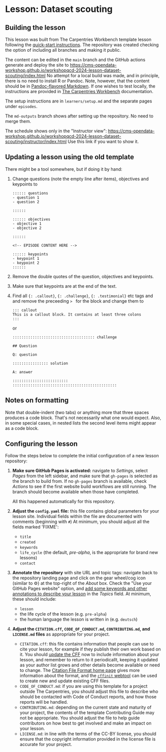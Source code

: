 # Lesson: Dataset scouting

## Building the lesson

This lesson was built from The Carpentries Workbench template lesson following the [quick-start instructions](https://carpentries.github.io/sandpaper-docs/introduction.html#super-quickstart-copy-a-template-from-github). The repository was created checking the option of including all branches and making it public. 

The content can be edited in the `main` branch and the GitHub actions generate and deploy the site to https://cms-opendata-workshop.github.io/workshopqcd-2024-lesson-dataset-scouting/index.html
No attempt for a local build was made, and in principle, there is no need to install R or Pandoc. Note, however, that the content should be in [Pandoc-flavored Markdown](https://pandoc.org/MANUAL.html). If one wishes to test locally, the instructions are provided in [The Carpentries Workbench][workbench] documentation.

The setup instructions are in `learners/setup.md` and the separate pages under `episodes`.

The `md-outputs` branch shows after setting up the repository. No need to merge them.

The schedule shows only in the "Instructor view": https://cms-opendata-workshop.github.io/workshopqcd-2024-lesson-dataset-scouting/instructor/index.html 
Use this link if you want to show it.

## Updating a lesson using the old template

There might be a tool somewhere, but if doing it by hand:

1. Change questions (note the empty line after items), objectives and keypoints to
   ```
   :::::: questions
   - question 1
   - question 2

   ::::::

   :::::: objectives
   - objective 1
   - objective 2

   ::::::

   <!-- EPISODE CONTENT HERE -->

   :::::: keypoints
   - keypoint 1
   - keypoint 2
   ::::::
   ```
2. Remove the double quotes of the question, objectives and keypoints.
3. Make sure that keypoints are at the end of the text.
4. Find all `{: .callout}`, `{: .challenge}`, `{: .testimonial}` etc tags and and remove the preceeding `> ` for the block and change them to

   ```
   ::: callout
   This is a callout block. It contains at least three colons
   :::
   ```
   or

   ```
   ::::::::::::::::::::::::::::::::::::: challenge

   ## Question

   Q: question

   :::::::::::::::: solution

   A: answer

   :::::::::::::::::::::::::
   :::::::::::::::::::::::::::::::::::::::::::::::
   ```

## Notes on formatting

Note that double-indent (two tabs) or anything more that three spaces produces a code block. That's not necessarily what one would expect.
Also, in some special cases, in nested lists the second level items might appear as a code block.



## Configuring the lesson

Follow the steps below to
complete the initial configuration of a new lesson repository:

1. **Make sure GitHub Pages is activated:**
   navigate to _Settings_,
   select _Pages_ from the left sidebar,
   and make sure that `gh-pages` is selected as the branch to build from.
   If no `gh-pages` branch is available, check _Actions_ to see if the first
   website build workflows are still running.
   The branch should become available when those have completed.

   All this happened automatically for this repository. 
1. **Adjust the `config.yaml` file:**
   this file contains global parameters for your lesson site.
   Individual fields within the file are documented with comments (beginning with `#`)
   At minimum, you should adjust all the fields marked 'FIXME':
   - `title`
   - `created`
   - `keywords`
   - `life_cycle` (the default, _pre-alpha_, is the appropriate for brand new lessons)
   - `contact`
1. **Annotate the repository** with site URL and topic tags:
   navigate back to the repository landing page and
   click on the gear wheel/cog icon (similar to ⚙️) 
   at the top-right of the _About_ box.
   Check the "Use your GitHub Pages website" option,
   and [add some keywords and other annotations to describe your lesson](https://cdh.carpentries.org/the-carpentries-incubator.html#topic-tags)
   in the _Topics_ field.
   At minimum, these should include:
   - `lesson`
   - the life cycle of the lesson (e.g. `pre-alpha`)
   - the human language the lesson is written in (e.g. `deutsch`)
1. **Adjust the 
   `CITATION.cff`, `CODE_OF_CONDUCT.md`, `CONTRIBUTING.md`, and `LICENSE.md` files**
   as appropriate for your project.
   -  `CITATION.cff`:
      this file contains information that people can use to cite your lesson,
      for example if they publish their own work based on it.
      You should [update the CFF][cff-sandpaper-docs] now to include information about your lesson,
      and remember to return to it periodicallt, keeping it updated as your
      author list grows and other details become available or need to change.
      The [Citation File Format home page][cff-home] gives more information about the format,
      and the [`cffinit` webtool][cffinit] can be used to create new and update existing CFF files.
   -  `CODE_OF_CONDUCT.md`: 
      if you are using this template for a project outside The Carpentries,
      you should adjust this file to describe 
      who should be contacted with Code of Conduct reports,
      and how those reports will be handled.
   -  `CONTRIBUTING.md`:
      depending on the current state and maturity of your project,
      the contents of the template Contributing Guide may not be appropriate.
      You should adjust the file to help guide contributors on how best
      to get involved and make an impact on your lesson.
   -  `LICENSE.md`:
      in line with the terms of the CC-BY license,
      you should ensure that the copyright information 
      provided in the license file is accurate for your project.

[cff-home]: https://citation-file-format.github.io/
[cff-sandpaper-docs]:  https://carpentries.github.io/sandpaper-docs/editing.html#making-your-lesson-citable
[cffinit]: https://citation-file-format.github.io/cff-initializer-javascript/
[workbench]: https://carpentries.github.io/sandpaper-docs/
